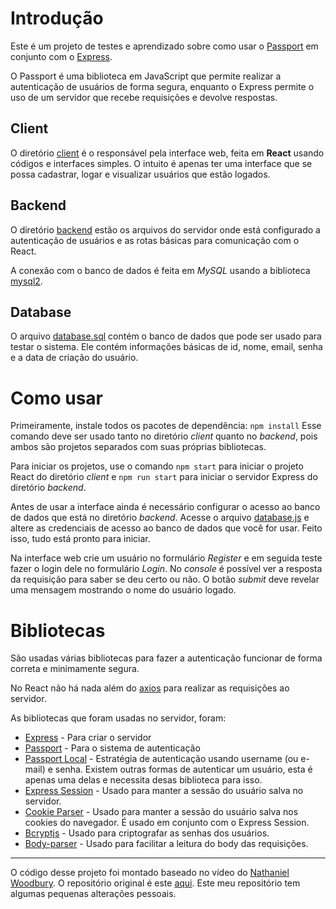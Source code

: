 # Introdução
Este é um projeto de testes e aprendizado sobre como usar o
[Passport](https://www.passportjs.org/) em conjunto com o [Express](https://expressjs.com/).

O Passport é uma biblioteca em JavaScript que permite realizar a autenticação de usuários de forma segura,
enquanto o Express permite o uso de um servidor que recebe requisições e devolve respostas.

## Client
O diretório [client](https://github.com/conradosaud/passport-react-local/client) é o responsável pela interface web, feita
em __React__ usando códigos e interfaces simples.
O intuito é apenas ter uma interface que se possa cadastrar, logar e visualizar usuários que estão logados.

## Backend
O diretório [backend](https://github.com/conradosaud/passport-react-local/backend) estão os arquivos do servidor onde está
configurado a autenticação de usuários e as rotas básicas para comunicação com o React.

A conexão com o banco de dados é feita em _MySQL_ usando a biblioteca [mysql2](https://www.npmjs.com/package/mysql2).

## Database
O arquivo [database.sql](https://github.com/conradosaud/passport-react-local/backend) contém o banco de dados que pode ser
usado para testar o sistema. Ele contém informações básicas de id, nome, email, senha e a data de criação do usuário.

# Como usar
Primeiramente, instale todos os pacotes de dependência:
`npm install`
Esse comando deve ser usado tanto no diretório _client_ quanto no _backend_, pois ambos são projetos separados com suas 
próprias bibliotecas.

Para iniciar os projetos, use o comando `npm start` para iniciar o projeto React do diretório _client_
e `npm run start` para iniciar o servidor Express do diretório _backend_.

Antes de usar a interface ainda é necessário configurar o acesso ao banco de dados que está no diretório _backend_.
Acesse o arquivo [database.js](https://github.com/conradosaud/passport-react-local/backend/database.js) e altere as 
credenciais de acesso ao banco de dados que você for usar. Feito isso, tudo está pronto para iniciar.

Na interface web crie um usuário no formulário _Register_ e em seguida teste fazer o login dele no formulário _Login_.
No _console_ é possível ver a resposta da requisição para saber se deu certo ou não.
O botão _submit_ deve revelar uma mensagem mostrando o nome do usuário logado.

# Bibliotecas
São usadas várias bibliotecas para fazer a autenticação funcionar de forma correta e minimamente segura.

No React não há nada além do [axios](https://axios-http.com/docs/intro) para realizar as requisições ao servidor.

As bibliotecas que foram usadas no servidor, foram:
- [Express](https://expressjs.com/) - Para criar o servidor
- [Passport](https://www.passportjs.org/) - Para o sistema de autenticação
- [Passport Local](https://www.passportjs.org/packages/passport-local/) - Estratégia de autenticação usando username (ou e-mail) e senha.
Existem outras formas de autenticar um usuário, esta é apenas uma delas e necessita desas biblioteca para isso.
- [Express Session](https://www.npmjs.com/package/express-session) -  Usado para manter a sessão do usuário salva no servidor.
- [Cookie Parser](https://expressjs.com/en/resources/middleware/cookie-parser.html) - Usado para manter a sessão do usuário salva
nos cookies do navegador. É usado em conjunto com o Express Session.
- [Bcryptjs](https://www.npmjs.com/package/bcryptjs) - Usado para criptografar as senhas dos usuários.
- [Body-parser](https://www.npmjs.com/package/body-parser) - Usado para facilitar a leitura do body das requisições.

------------

O código desse projeto foi montado baseado no vídeo do [Nathaniel Woodbury](https://www.youtube.com/watch?v=IUw_TgRhTBE).
O repositório original é este [aqui](https://github.com/woodburydev/passport-local-video). Este meu repositório tem algumas
pequenas alterações pessoais.


